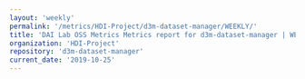 ```yaml
---
layout: 'weekly'
permalink: '/metrics/HDI-Project/d3m-dataset-manager/WEEKLY/'
title: 'DAI Lab OSS Metrics Metrics report for d3m-dataset-manager | WEEKLY-REPORT-2019-10-25'
organization: 'HDI-Project'
repository: 'd3m-dataset-manager'
current_date: '2019-10-25'
---
```

